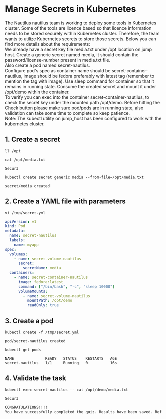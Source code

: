 # Manage Secrets in Kubernetes

The Nautilus nautilus team is working to deploy some tools in Kubernetes cluster. Some of the tools are licence based so that licence information needs to be stored securely within Kubernetes cluster. Therefore, the team wants to utilize Kubernetes secrets to store those secrets. Below you can find more details about the requirements:  
We already have a secret key file media.txt under /opt location on jump host. Create a generic secret named media, it should contain the password/license-number present in media.txt file.  
Also create a pod named secret-nautilus.  
Configure pod's spec as container name should be secret-container-nautilus, image should be fedora preferably with latest tag (remember to mention the tag with image). Use sleep command for container so that it remains in running state. Consume the created secret and mount it under /opt/demo within the container.  
To verify you can exec into the container secret-container-nautilus, to check the secret key under the mounted path /opt/demo. Before hitting the Check button please make sure pod/pods are in running state, also validation can take some time to complete so keep patience.  
Note: The kubectl utility on jump_host has been configured to work with the kubernetes cluster.  


## 1. Create a secret
`ll /opt`

`cat /opt/media.txt`
```console
5ecur3
```

`kubectl create secret generic media --from-file=/opt/media.txt`
```console
secret/media created
```


## 2. Create a YAML file with parameters
`vi /tmp/secret.yml`
```yaml
apiVersion: v1
kind: Pod
metadata:
  name: secret-nautilus
  labels:
    name: myapp
spec:
  volumes:
    - name: secret-volume-nautilus
      secret:
        secretName: media
  containers:
    - name: secret-container-nautilus
      image: fedora:latest
      command: ["/bin/bash", "-c", "sleep 10000"]
      volumeMounts:
        - name: secret-volume-nautilus
          mountPath: /opt/demo
          readOnly: true
```


## 3. Create a pod
`kubectl create -f /tmp/secret.yml`
```console
pod/secret-nautilus created
```

`kubectl get pods`
```console
NAME              READY   STATUS    RESTARTS   AGE
secret-nautilus   1/1     Running   0          16s
```


## 4. Validate the task
`kubectl exec secret-nautilus -- cat /opt/demo/media.txt`
```console
5ecur3
```



```bash
CONGRATULATIONS!!!!
You have successfully completed the quiz. Results have been saved. Ref ID:62c9526ad6a8358a74c3682d
```
